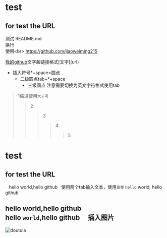 # test
## for test the URL
测试 README.md<br>
换行<br>使用\<br>
https://github.com/jiaoweiming215

[我的github](https://github.com/jiaoweiming215"悬停显示")文字超链接格式[文字](url)

* 插入符号*+space=圆点
  * 二级圆点tab+*+space
    * 三级圆点 注意需要切换为英文字符格式使用tab

>1缩进使用`大于号`
>>2
>>>3
>>>>4
>>>>>5

test
===
for test the URL
---
    hello world,hello github   使用两个tab输入文本，使用`高亮`
    `hello` world,
    hello github
    
hello world,hello github<br>
    hello `world`,hello github
    
插入图片
---

![doutula](http://ww1.sinaimg.cn/large/9150e4e5ly1fmz6mdej1ng206o06oags.gif) 

